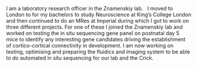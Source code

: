 I am a laboratory research officer in the Znamenskiy lab.
 
I moved to London to for my bachelors to study Neuroscience at King’s College London and then continued to do an MRes at Imperial during which I got to work on three different projects. 
For one of these I joined the Znamenskiy lab and worked on testing the in situ sequencing gene panel on postnatal day 5 mice to identify any interesting gene candidates driving the establishment of cortico-cortical connectivity in development. 
I am now working on testing, optimising and preparing the fluidics and imaging system to be able to do automated in situ sequencing for our lab and the Crick.   
